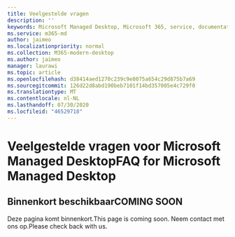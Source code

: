 ```yaml
---
title: Veelgestelde vragen
description: ''
keywords: Microsoft Managed Desktop, Microsoft 365, service, documentatie
ms.service: m365-md
author: jaimeo
ms.localizationpriority: normal
ms.collection: M365-modern-desktop
ms.author: jaimeo
manager: laurawi
ms.topic: article
ms.openlocfilehash: d38414aed1270c239c9e8075a654c29d875b7a69
ms.sourcegitcommit: 126d22d8abd190beb7101f14bd357005e4c729f0
ms.translationtype: MT
ms.contentlocale: nl-NL
ms.lasthandoff: 07/30/2020
ms.locfileid: "46529718"
---
```

# <a name="faq-for-microsoft-managed-desktop"></a><span data-ttu-id="c5465-103">Veelgestelde vragen voor Microsoft Managed Desktop</span><span class="sxs-lookup"><span data-stu-id="c5465-103">FAQ for Microsoft Managed Desktop</span></span>

## <a name="coming-soon"></a><span data-ttu-id="c5465-104">Binnenkort beschikbaar</span><span class="sxs-lookup"><span data-stu-id="c5465-104">COMING SOON</span></span>

<span data-ttu-id="c5465-105">Deze pagina komt binnenkort.</span><span class="sxs-lookup"><span data-stu-id="c5465-105">This page is coming soon.</span></span> <span data-ttu-id="c5465-106">Neem contact met ons op.</span><span class="sxs-lookup"><span data-stu-id="c5465-106">Please check back with us.</span></span>
